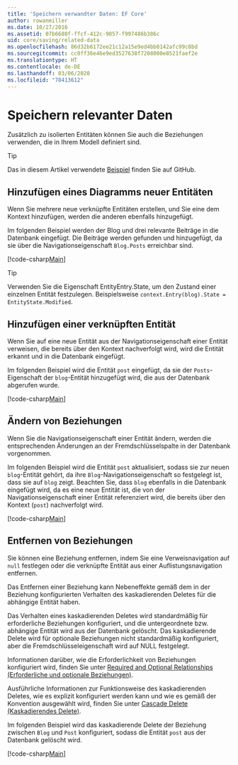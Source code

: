 ```yaml
---
title: 'Speichern verwandter Daten: EF Core'
author: rowanmiller
ms.date: 10/27/2016
ms.assetid: 07b6680f-ffcf-412c-9857-f997486b386c
uid: core/saving/related-data
ms.openlocfilehash: 86d32b6172ee21c12a15e9ed4bb0142afc99c8bd
ms.sourcegitcommit: cc0ff36e46e9ed3527638f7208000e8521faef2e
ms.translationtype: HT
ms.contentlocale: de-DE
ms.lasthandoff: 03/06/2020
ms.locfileid: "78413612"
---
```

# <a name="saving-related-data"></a>Speichern relevanter Daten

Zusätzlich zu isolierten Entitäten können Sie auch die Beziehungen verwenden, die in Ihrem Modell definiert sind.

> [!TIP]  
> Das in diesem Artikel verwendete [Beispiel](https://github.com/dotnet/EntityFramework.Docs/tree/master/samples/core/Saving/RelatedData/) finden Sie auf GitHub.

## <a name="adding-a-graph-of-new-entities"></a>Hinzufügen eines Diagramms neuer Entitäten

Wenn Sie mehrere neue verknüpfte Entitäten erstellen, und Sie eine dem Kontext hinzufügen, werden die anderen ebenfalls hinzugefügt.

Im folgenden Beispiel werden der Blog und drei relevante Beiträge in die Datenbank eingefügt. Die Beiträge werden gefunden und hinzugefügt, da sie über die Navigationseigenschaft `Blog.Posts` erreichbar sind.

[!code-csharp[Main](../../../samples/core/Saving/RelatedData/Sample.cs#AddingGraphOfEntities)]

> [!TIP]  
> Verwenden Sie die Eigenschaft EntityEntry.State, um den Zustand einer einzelnen Entität festzulegen. Beispielsweise `context.Entry(blog).State = EntityState.Modified`.

## <a name="adding-a-related-entity"></a>Hinzufügen einer verknüpften Entität

Wenn Sie auf eine neue Entität aus der Navigationseigenschaft einer Entität verweisen, die bereits über den Kontext nachverfolgt wird, wird die Entität erkannt und in die Datenbank eingefügt.

Im folgenden Beispiel wird die Entität `post` eingefügt, da sie der `Posts`-Eigenschaft der `blog`-Entität hinzugefügt wird, die aus der Datenbank abgerufen wurde.

[!code-csharp[Main](../../../samples/core/Saving/RelatedData/Sample.cs#AddingRelatedEntity)]

## <a name="changing-relationships"></a>Ändern von Beziehungen

Wenn Sie die Navigationseigenschaft einer Entität ändern, werden die entsprechenden Änderungen an der Fremdschlüsselspalte in der Datenbank vorgenommen.

Im folgenden Beispiel wird die Entität `post` aktualisiert, sodass sie zur neuen `blog`-Entität gehört, da ihre `Blog`-Navigationseigenschaft so festgelegt ist, dass sie auf `blog` zeigt. Beachten Sie, dass `blog` ebenfalls in die Datenbank eingefügt wird, da es eine neue Entität ist, die von der Navigationseigenschaft einer Entität referenziert wird, die bereits über den Kontext (`post`) nachverfolgt wird.

[!code-csharp[Main](../../../samples/core/Saving/RelatedData/Sample.cs#ChangingRelationships)]

## <a name="removing-relationships"></a>Entfernen von Beziehungen

Sie können eine Beziehung entfernen, indem Sie eine Verweisnavigation auf `null` festlegen oder die verknüpfte Entität aus einer Auflistungsnavigation entfernen.

Das Entfernen einer Beziehung kann Nebeneffekte gemäß dem in der Beziehung konfigurierten Verhalten des kaskadierenden Deletes für die abhängige Entität haben.

Das Verhalten eines kaskadierenden Deletes wird standardmäßig für erforderliche Beziehungen konfiguriert, und die untergeordnete bzw. abhängige Entität wird aus der Datenbank gelöscht. Das kaskadierende Delete wird für optionale Beziehungen nicht standardmäßig konfiguriert, aber die Fremdschlüsseleigenschaft wird auf NULL festgelegt.

Informationen darüber, wie die Erforderlichkeit von Beziehungen konfiguriert wird, finden Sie unter [Required and Optional Relationships (Erforderliche und optionale Beziehungen)](../modeling/relationships.md#required-and-optional-relationships).

Ausführliche Informationen zur Funktionsweise des kaskadierenden Deletes, wie es explizit konfiguriert werden kann und wie es gemäß der Konvention ausgewählt wird, finden Sie unter [Cascade Delete (Kaskadierendes Delete)](cascade-delete.md).

Im folgenden Beispiel wird das kaskadierende Delete der Beziehung zwischen `Blog` und `Post` konfiguriert, sodass die Entität `post` aus der Datenbank gelöscht wird.

[!code-csharp[Main](../../../samples/core/Saving/RelatedData/Sample.cs#RemovingRelationships)]
